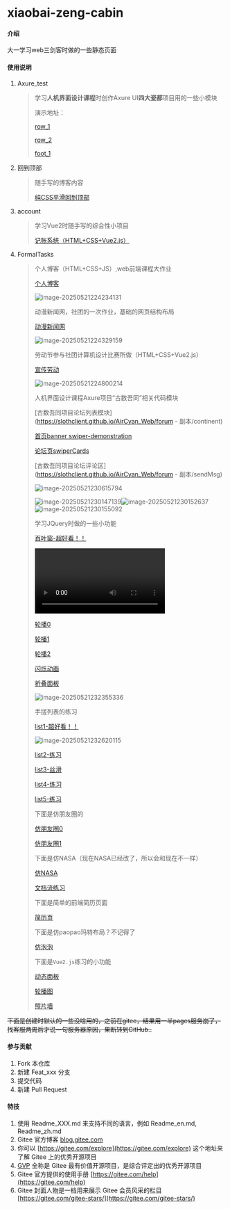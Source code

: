 # xiaobai-zeng-cabin

#### 介绍
大一学习web三剑客时做的一些静态页面

#### 使用说明

1. Axure_test

   > 学习**人机界面设计课程**时创作Axure UI**四大瓷都**项目用的一些小模块
   >
   > 演示地址：
   >
   > [row_1](https://slothclient.github.io/AirCyan_Web/Axure_test/row_1)
   >
   > [row_2](https://slothclient.github.io/AirCyan_Web/Axure_test/row_2)
   >
   > [foot_1](https://slothclient.github.io/AirCyan_Web/Axure_test/foot_1)

2. 回到顶部

   > 随手写的博客内容
   >
   > [纯CSS平滑回到顶部](https://slothclient.github.io/AirCyan_Web/回到顶部)

3. account

   > 学习Vue2时随手写的综合性小项目
   >
   > [记账系统（HTML+CSS+Vue2.js）](https://slothclient.github.io/AirCyan_Web/account/account)

4. FormalTasks

   > 个人博客（HTML+CSS+JS）,web前端课程大作业
   >
   > [个人博客](https://slothclient.github.io/AirCyan_Web/FormalTasks/博客_1)
   >
   > <img src="README.assets/image-20250521224234131.png" alt="image-20250521224234131"  />
   >
   > 动漫新闻网，社团的一次作业，基础的网页结构布局
   >
   > [动漫新闻网](https://slothclient.github.io/AirCyan_Web/FormalTasks/网页结构/网页结构)
   >
   > ![image-20250521224329159](README.assets/image-20250521224329159.png)
   >
   > 劳动节参与社团计算机设计比赛所做（HTML+CSS+Vue2.js）
   >
   > [宣传劳动](https://slothclient.github.io/AirCyan_Web/FormalTasks/宣传劳动/Labor/labor)
   >
   > ![image-20250521224800214](README.assets/image-20250521224800214.png)
   >
   > 人机界面设计课程Axure项目“古数吾同”相关代码模块
   >
   > [古数吾同项目论坛列表模块](https://slothclient.github.io/AirCyan_Web/forum - 副本/continent)
   >
   > [首页banner swiper-demonstration](https://slothclient.github.io/AirCyan_Web/Axure_test/swiperDemo)
   >
   > [论坛页swiperCards](https://slothclient.github.io/AirCyan_Web/Axure_test/SwiperCards)
   >
   > [古数吾同项目论坛评论区](https://slothclient.github.io/AirCyan_Web/forum - 副本/sendMsg)
   >
   > ![image-20250521230615794](README.assets/image-20250521230615794.png)
   >
   > ![image-20250521230147139](README.assets/image-20250521230147139.png)![image-20250521230152637](README.assets/image-20250521230152637.png)![image-20250521230155092](README.assets/image-20250521230155092.png)
   >
   > 学习JQuery时做的一些小功能
   >
   > [百叶窗-超好看！！](https://slothclient.github.io/AirCyan_Web/jQuery_practice/百叶窗)
   >
   > <video src="jQuery_practice\videos\shutters.mp4"></video>
   >
   > [轮播0](https://slothclient.github.io/AirCyan_Web/jQuery_practice/轮播)
   >
   > [轮播1](https://slothclient.github.io/AirCyan_Web/jQuery_practice/轮播/test1)
   >
   > [轮播2](https://slothclient.github.io/AirCyan_Web/jQuery_practice/轮播/test2)
   >
   > [闪烁动画](https://slothclient.github.io/AirCyan_Web/jQuery_practice/闪烁动画)
   >
   > [折叠面板](https://slothclient.github.io/AirCyan_Web/jQuery_practice/折叠面板)
   >
   > ![image-20250521232355336](README.assets/image-20250521232355336.png)
   >
   > 手搓列表的练习
   >
   > [list1-超好看！！](https://slothclient.github.io/AirCyan_Web/List/List_practice_1/formal_list)
   >
   > ![image-20250521232620115](README.assets/image-20250521232620115.png)
   >
   > [list2-练习](https://slothclient.github.io/AirCyan_Web/List/List_practice_1/lablist)
   >
   > [list3-丝滑](https://slothclient.github.io/AirCyan_Web/List/List_practice_2/list_1/listshell)
   >
   > [list4-练习](https://slothclient.github.io/AirCyan_Web/List/List_practice_2/list_2/listwo)
   >
   > [list5-练习](https://slothclient.github.io/AirCyan_Web/List/List_practice_2/list_3/list_review)
   >
   > 下面是仿朋友圈的
   >
   > [仿朋友圈0](https://slothclient.github.io/AirCyan_Web/Moments)
   >
   > [仿朋友圈1](https://slothclient.github.io/AirCyan_Web/Moments/朋友圈/朋友圈)
   >
   > 下面是仿NASA（现在NASA已经改了，所以会和现在不一样）
   >
   > [仿NASA](https://slothclient.github.io/AirCyan_Web/NASA/nasa_patch)
   >
   > [文档流练习](https://slothclient.github.io/AirCyan_Web/NASA/文档流)
   >
   > 下面是简单的前端简历页面
   >
   > [简历页](https://slothclient.github.io/AirCyan_Web/Resume/resume)
   >
   > 下面是仿paopao玛特布局？不记得了
   >
   > [仿泡泡](https://slothclient.github.io/AirCyan_Web/Shop/shop)
   >
   > 下面是`Vue2.js`练习的小功能
   >
   > [动态面板](https://slothclient.github.io/AirCyan_Web/v-bind动态面板/v-bind动态面板)
   >
   > [轮播图](https://slothclient.github.io/AirCyan_Web/v-bind轮播图/v-bind轮播图)
   >
   > [照片墙](https://slothclient.github.io/AirCyan_Web/v-on照片墙/v-on照片墙)

~~下面是创建时默认的一些没啥用的，之前在gitee，结果用一半pages服务崩了，找客服两周后才说一句服务器原因，果断转到GitHub..~~

#### 参与贡献

1.  Fork 本仓库
2.  新建 Feat_xxx 分支
3.  提交代码
4.  新建 Pull Request


#### 特技

1.  使用 Readme\_XXX.md 来支持不同的语言，例如 Readme\_en.md, Readme\_zh.md
2.  Gitee 官方博客 [blog.gitee.com](https://blog.gitee.com)
3.  你可以 [https://gitee.com/explore](https://gitee.com/explore) 这个地址来了解 Gitee 上的优秀开源项目
4.  [GVP](https://gitee.com/gvp) 全称是 Gitee 最有价值开源项目，是综合评定出的优秀开源项目
5.  Gitee 官方提供的使用手册 [https://gitee.com/help](https://gitee.com/help)
6.  Gitee 封面人物是一档用来展示 Gitee 会员风采的栏目 [https://gitee.com/gitee-stars/](https://gitee.com/gitee-stars/)
